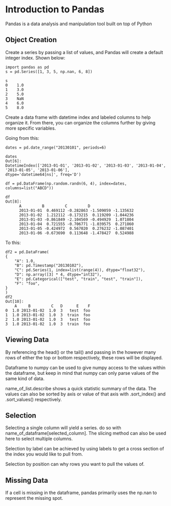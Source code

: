 # Introduction to Pandas

Pandas is a data analysis and manipulation tool built on top of Python

## Object Creation

Create a series by passing a list of values, and Pandas will create a default integer index. Shown below:

    import pandas as pd
    s = pd.Series([1, 3, 5, np.nan, 6, 8])

    s
    0    1.0
    1    3.0
    2    5.0
    3    NaN
    4    6.0
    5    8.0

Create a data frame with datetime index and labeled columns to help organize it. From there, you can organize the columns further by giving more specific variables.

Going from this:

    dates = pd.date_range("20130101", periods=6)

    dates
    Out[6]: 
    DatetimeIndex(['2013-01-01', '2013-01-02', '2013-01-03', '2013-01-04',
    '2013-01-05', '2013-01-06'],
    dtype='datetime64[ns]', freq='D')

    df = pd.DataFrame(np.random.randn(6, 4), index=dates, columns=list("ABCD"))

    df
    Out[8]:
          A         B         C         D
          2013-01-01  0.469112 -0.282863 -1.509059 -1.135632
          2013-01-02  1.212112 -0.173215  0.119209 -1.044236
          2013-01-03 -0.861849 -2.104569 -0.494929  1.071804
          2013-01-04  0.721555 -0.706771 -1.039575  0.271860
          2013-01-05 -0.424972  0.567020  0.276232 -1.087401
          2013-01-06 -0.673690  0.113648 -1.478427  0.524988

To this:

    df2 = pd.DataFrame(
    {
        "A": 1.0,
        "B": pd.Timestamp("20130102"),
        "C": pd.Series(1, index=list(range(4)), dtype="float32"),
        "D": np.array([3] * 4, dtype="int32"),
        "E": pd.Categorical(["test", "train", "test", "train"]),
        "F": "foo",
    }
    )
    df2
    Out[10]: 
        A     B         C   D      E    F
    0  1.0 2013-01-02  1.0  3   test  foo
    1  1.0 2013-01-02  1.0  3  train  foo
    2  1.0 2013-01-02  1.0  3   test  foo
    3  1.0 2013-01-02  1.0  3  train  foo

## Viewing Data

By referencing the head() or the tail() and passing in the however many rows of either the top or bottom respectively, these rows will be displayed.

Dataframe to numpy can be used to give numpy access to the values within the dataframe, but keep in mind that numpy can only parse values of the same kind of data.

name_of_list.describe shows a quick statistic summary of the data. The values can also be sorted by axis or value of that axis with .sort_index() and .sort_values() respectively.

## Selection

Selecting a single column will yield a series. do so with name_of_dataframe[selected_column]. The slicing method can also be used here to select multiple columns.

Selection by label can be achieved by using labels to get a cross section of the index you would like to pull from.

Selection by position can why rows you want to pull the values of.

## Missing Data

If a cell is missing in the dataframe, pandas primarily uses the np.nan to represent the missing spot.
